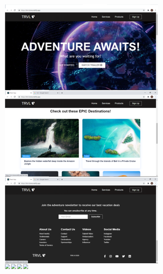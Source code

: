 <img src="https://github.com/Ahel2000/TRVLclone/blob/main/ss1.png"/>
<img src="https://github.com/Ahel2000/TRVLclone/blob/main/ss2.png"/>
<img src="https://github.com/Ahel2000/TRVLclone/blob/main/ss3.png"/>

<img src="https://github.com/Ahel2000/TRVLclone/blob/main/ss4.png"/>

<img src="https://github.com/Ahel2000/TRVLclone/blob/main/ss5.png"/>

<img src="https://github.com/Ahel2000/TRVLclone/blob/main/ss6.png"/>

<img src="https://github.com/Ahel2000/TRVLclone/blob/main/ss7.png"/>
